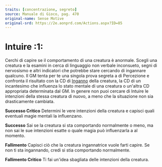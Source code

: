 ```yaml
---
traits: [concentrazione, segreto]
source: Manuale di Gioco, pag. 470
original-name: Sense Motive
original-srd: https://2e.aonprd.com/Actions.aspx?ID=85
---
```


# Intuire :1:

Cerchi di capire se il comportamento di una creatura è anormale. Scegli una
creatura e la esamini in cerca di linguaggio non verbale inconsueto, segni di
nervosismo e altri indicatori che potrebbe stare cercando di ingannare qualcuno.
Il GM tenta per te una singola prova segreta a di Percezione e confronta il
risultato con la CD di [Inganno](/abilita/inganno) della creatura, la CD di un
incantesimo che influenza lo stato mentale di una creatura o un'altra CD
appropriata determinata dal GM. In genere non puoi cercare di Intuire le
intenzioni della stessa creatura di nuovo, a meno che la situazione non sia
drasticamente cambiata.

**Successo Critico** Determini le vere intenzioni della creatura e capisci quali
eventuali magie mentali la influenzano.

**Successo** Sai se la creatura si sta comportando normalmente o meno, ma non
sai le sue intenzioni esatte o quale magia può influenzarla a al momento.

**Fallimento** Capisci ciò che la creatura ingannatrice vuole farti capire. Se
non ti sta ingannando, credi si stia comportando normalmente.

**Fallimento Critico** Ti fai un'idea sbagliata delle intenzioni della creatura.
